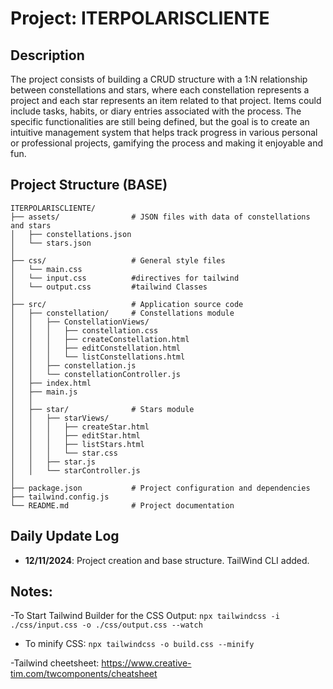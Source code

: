 # Project: ITERPOLARISCLIENTE

## Description
The project consists of building a CRUD structure with a 1:N relationship between constellations and stars, where each constellation represents a project and each star represents an item related to that project. Items could include tasks, habits, or diary entries associated with the process. The specific functionalities are still being defined, but the goal is to create an intuitive management system that helps track progress in various personal or professional projects, gamifying the process and making it enjoyable and fun.

## Project Structure (BASE)

```
ITERPOLARISCLIENTE/
├── assets/                # JSON files with data of constellations and stars
│   ├── constellations.json
│   └── stars.json
│
├── css/                   # General style files
│   └── main.css
│   └── input.css          #directives for tailwind
│   └── output.css         #tailwind Classes 
│
├── src/                   # Application source code
│   ├── constellation/     # Constellations module
│   │   ├── ConstellationViews/
│   │   │   ├── constellation.css
│   │   │   ├── createConstellation.html
│   │   │   ├── editConstellation.html
│   │   │   └── listConstellations.html
│   │   ├── constellation.js
│   │   └── constellationController.js
│   ├── index.html
│   ├── main.js
│   │
│   ├── star/              # Stars module
│   │   ├── starViews/
│   │   │   ├── createStar.html
│   │   │   ├── editStar.html
│   │   │   ├── listStars.html
│   │   │   └── star.css
│   │   ├── star.js
│   │   └── starController.js
│
├── package.json           # Project configuration and dependencies
├── tailwind.config.js    
└── README.md              # Project documentation
```

## Daily Update Log

- **12/11/2024**: Project creation and base structure. 
                    TailWind CLI added.

## Notes:
-To Start Tailwind Builder for the CSS Output:
`npx tailwindcss -i ./css/input.css -o ./css/output.css --watch    `

- To minify  CSS:
`npx tailwindcss -o build.css --minify`

-Tailwind cheetsheet:
https://www.creative-tim.com/twcomponents/cheatsheet


